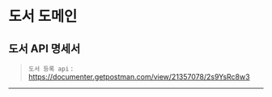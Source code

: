 # 도서 도메인


## 도서 API 명세서

 > `도서 등록 api`  : 
 > https://documenter.getpostman.com/view/21357078/2s9YsRc8w3
 

---

